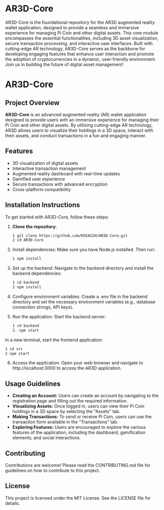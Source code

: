 # AR3D-Core
AR3D-Core is the foundational repository for the AR3D augmented reality wallet application, designed to provide a seamless and immersive experience for managing Pi Coin and other digital assets. This core module encompasses the essential functionalities, including 3D asset visualization, secure transaction processing, and interactive user interfaces. Built with cutting-edge AR technology, AR3D-Core serves as the backbone for developing engaging features that enhance user interaction and promote the adoption of cryptocurrencies in a dynamic, user-friendly environment. Join us in building the future of digital asset management!

# AR3D-Core

## Project Overview

**AR3D-Core** is an advanced augmented reality (AR) wallet application designed to provide users with an immersive experience for managing their Pi Coin and other digital assets. By utilizing cutting-edge AR technology, AR3D allows users to visualize their holdings in a 3D space, interact with their assets, and conduct transactions in a fun and engaging manner.

## Features

- 3D visualization of digital assets
- Interactive transaction management
- Augmented reality dashboard with real-time updates
- Gamified user experience
- Secure transactions with advanced encryption
- Cross-platform compatibility

## Installation Instructions

To get started with AR3D-Core, follow these steps:

1. **Clone the repository**:
   ```bash
   1 git clone https://github.com/KOSASIH/AR3D-Core.git
   2 cd AR3D-Core
   ```

2. Install dependencies: Make sure you have Node.js installed. Then run:

   ```bash
   1 npm install
   ```

3. Set up the backend: Navigate to the backend directory and install the backend dependencies:

   ```bash
   1 cd backend
   2 npm install
   ```
   
4. Configure environment variables: Create a .env file in the backend directory and set the necessary environment variables (e.g., database connection strings, API keys).

5. Run the application: Start the backend server:
   ```bash
   1 cd backend
   2. npm start
   ```
   
In a new terminal, start the frontend application:
   ```bash
   1 cd src
   2 npm start
   ```

6. Access the application: Open your web browser and navigate to http://localhost:3000 to access the AR3D application.

## Usage Guidelines

- **Creating an Account:** Users can create an account by navigating to the registration page and filling out the required information.
- **Visualizing Assets:** Once logged in, users can view their Pi Coin holdings in a 3D space by selecting the "Assets" tab.
- **Making Transactions:** To send or receive Pi Coin, users can use the transaction form available in the "Transactions" tab.
- **Exploring Features:** Users are encouraged to explore the various features of the application, including the dashboard, gamification elements, and social interactions.

## Contributing
Contributions are welcome! Please read the CONTRIBUTING.md file for guidelines on how to contribute to this project.

## License
This project is licensed under the MIT License. See the LICENSE file for details.
